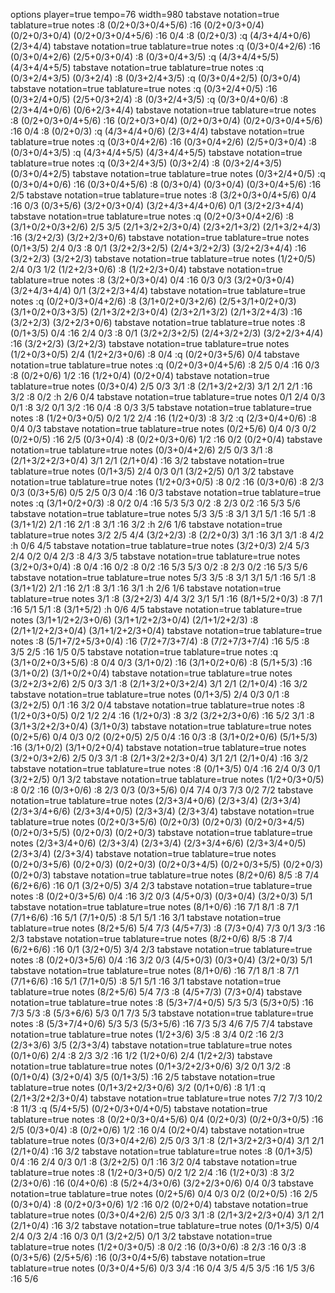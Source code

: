 options player=true tempo=76 width=980
tabstave notation=true tablature=true
notes  :8 (0/2+0/3+0/4+5/6)  :16 (0/2+0/3+0/4)  (0/2+0/3+0/4) (0/2+0/3+0/4+5/6)  :16 0/4  :8 (0/2+0/3)  :q (4/3+4/4+0/6) (2/3+4/4) 
tabstave notation=true tablature=true
notes  :q (0/3+0/4+2/6)  :16 (0/3+0/4+2/6)  (2/5+0/3+0/4)  :8 (0/3+0/4+3/5)  :q (4/3+4/4+5/5) (4/3+4/4+5/5) 
tabstave notation=true tablature=true
notes  :q (0/3+2/4+3/5) (0/3+2/4)  :8 (0/3+2/4+3/5)  :q (0/3+0/4+2/5) (0/3+0/4) 
tabstave notation=true tablature=true
notes  :q (0/3+2/4+0/5)  :16 (0/3+2/4+0/5)  (2/5+0/3+2/4)  :8 (0/3+2/4+3/5)  :q (0/3+0/4+0/6)  :8 (2/3+4/4+0/6) (0/6+2/3+4/4) 
tabstave notation=true tablature=true
notes  :8 (0/2+0/3+0/4+5/6)  :16 (0/2+0/3+0/4)  (0/2+0/3+0/4) (0/2+0/3+0/4+5/6)  :16 0/4  :8 (0/2+0/3)  :q (4/3+4/4+0/6) (2/3+4/4) 
tabstave notation=true tablature=true
notes  :q (0/3+0/4+2/6)  :16 (0/3+0/4+2/6)  (2/5+0/3+0/4)  :8 (0/3+0/4+3/5)  :q (4/3+4/4+5/5) (4/3+4/4+5/5) 
tabstave notation=true tablature=true
notes  :q (0/3+2/4+3/5) (0/3+2/4)  :8 (0/3+2/4+3/5) (0/3+0/4+2/5) 
tabstave notation=true tablature=true
notes (0/3+2/4+0/5)  :q (0/3+0/4+0/6)  :16 (0/3+0/4+5/6)  :8 (0/3+0/4) (0/3+0/4) (0/3+0/4+5/6)  :16 2/5 
tabstave notation=true tablature=true
notes  :8 (3/2+0/3+0/4+5/6) 0/4  :16 0/3 (0/3+5/6) (3/2+0/3+0/4) (3/2+4/3+4/4+0/6) 0/1 (3/2+2/3+4/4) 
tabstave notation=true tablature=true
notes  :q (0/2+0/3+0/4+2/6)  :8 (3/1+0/2+0/3+2/6) 2/5 3/5 (2/1+3/2+2/3+0/4) (2/3+2/1+3/2) (2/1+3/2+4/3)  :16 (3/2+2/3) (3/2+2/3+0/6) 
tabstave notation=true tablature=true
notes (0/1+3/5) 2/4 0/3  :8 0/1 (3/2+2/3+2/5) (2/4+3/2+2/3) (3/2+2/3+4/4)  :16 (3/2+2/3) (3/2+2/3) 
tabstave notation=true tablature=true
notes (1/2+0/5) 2/4 0/3 1/2 (1/2+2/3+0/6)  :8 (1/2+2/3+0/4) 
tabstave notation=true tablature=true
notes  :8 (3/2+0/3+0/4) 0/4  :16 0/3 0/3 (3/2+0/3+0/4) (3/2+4/3+4/4) 0/1 (3/2+2/3+4/4) 
tabstave notation=true tablature=true
notes  :q (0/2+0/3+0/4+2/6)  :8 (3/1+0/2+0/3+2/6) (2/5+3/1+0/2+0/3) (3/1+0/2+0/3+3/5) (2/1+3/2+2/3+0/4) (2/3+2/1+3/2) (2/1+3/2+4/3)  :16 (3/2+2/3) (3/2+2/3+0/6) 
tabstave notation=true tablature=true
notes  :8 (0/1+3/5) 0/4  :16 2/4 0/3  :8 0/1 (3/2+2/3+2/5) (2/4+3/2+2/3) (3/2+2/3+4/4)  :16 (3/2+2/3) (3/2+2/3) 
tabstave notation=true tablature=true
notes (1/2+0/3+0/5) 2/4 (1/2+2/3+0/6)  :8 0/4  :q (0/2+0/3+5/6) 0/4 
tabstave notation=true tablature=true
notes  :q (0/2+0/3+0/4+5/6)  :8 2/5 0/4  :16 0/3  :8 (0/2+0/6) 1/2  :16 (1/2+0/4) (0/2+0/4) 
tabstave notation=true tablature=true
notes (0/3+0/4) 2/5 0/3 3/1  :8 (2/1+3/2+2/3) 3/1 2/1 2/1  :16 3/2  :8 0/2  :h 2/6 0/4 
tabstave notation=true tablature=true
notes 0/1 2/4 0/3 0/1  :8 3/2 0/1 3/2  :16 0/4  :8 0/3 3/5 
tabstave notation=true tablature=true
notes  :8 (1/2+0/3+0/5) 0/2 1/2 2/4  :16 (1/2+0/3)  :8 3/2  :q (2/3+0/4+0/6)  :8 0/4 0/3 
tabstave notation=true tablature=true
notes (0/2+5/6) 0/4 0/3 0/2 (0/2+0/5)  :16 2/5 (0/3+0/4)  :8 (0/2+0/3+0/6) 1/2  :16 0/2 (0/2+0/4) 
tabstave notation=true tablature=true
notes (0/3+0/4+2/6) 2/5 0/3 3/1  :8 (2/1+3/2+2/3+0/4) 3/1 2/1 (2/1+0/4)  :16 3/2 
tabstave notation=true tablature=true
notes (0/1+3/5) 2/4 0/3 0/1 (3/2+2/5) 0/1 3/2 
tabstave notation=true tablature=true
notes (1/2+0/3+0/5)  :8 0/2  :16 (0/3+0/6)  :8 2/3 0/3 (0/3+5/6) 0/5 2/5 0/3 0/4  :16 0/3 
tabstave notation=true tablature=true
notes  :q (3/1+0/2+0/3)  :8 0/2 0/4  :16 5/3 5/3 0/2  :8 2/3 0/2  :16 5/3 5/6 
tabstave notation=true tablature=true
notes 5/3 3/5  :8 3/1 3/1 5/1  :16 5/1  :8 (3/1+1/2) 2/1  :16 2/1  :8 3/1  :16 3/2  :h 2/6 1/6 
tabstave notation=true tablature=true
notes 3/2 2/5 4/4 (3/2+2/3)  :8 (2/2+0/3) 3/1  :16 3/1 3/1  :8 4/2  :h 0/6 4/5 
tabstave notation=true tablature=true
notes (3/2+0/3) 2/4 5/3 2/4 0/2 0/4 2/3  :8 4/3 3/5 
tabstave notation=true tablature=true
notes (3/2+0/3+0/4)  :8 0/4  :16 0/2  :8 0/2  :16 5/3 5/3 0/2  :8 2/3 0/2  :16 5/3 5/6 
tabstave notation=true tablature=true
notes 5/3 3/5  :8 3/1 3/1 5/1  :16 5/1  :8 (3/1+1/2) 2/1  :16 2/1  :8 3/1  :16 3/1  :h 2/6 1/6 
tabstave notation=true tablature=true
notes 3/1  :8 (3/2+2/3) 4/4 3/2 3/1 5/1  :16 (8/1+5/2+0/3)  :8 7/1  :16 5/1 5/1  :8 (3/1+5/2)  :h 0/6 4/5 
tabstave notation=true tablature=true
notes (3/1+1/2+2/3+0/6) (3/1+1/2+2/3+0/4) (2/1+1/2+2/3)  :8 (2/1+1/2+2/3+0/4) (3/1+1/2+2/3+0/4) 
tabstave notation=true tablature=true
notes  :8 (5/1+7/2+5/3+0/4)  :16 (7/2+7/3+7/4)  :8 (7/2+7/3+7/4)  :16 5/5  :8 3/5 2/5  :16 1/5 0/5 
tabstave notation=true tablature=true
notes  :q (3/1+0/2+0/3+5/6)  :8 0/4 0/3 (3/1+0/2)  :16 (3/1+0/2+0/6)  :8 (5/1+5/3)  :16 (3/1+0/2) (3/1+0/2+0/4) 
tabstave notation=true tablature=true
notes (3/2+2/3+2/6) 2/5 0/3 3/1  :8 (2/1+3/2+0/3+2/4) 3/1 2/1 (2/1+0/4)  :16 3/2 
tabstave notation=true tablature=true
notes (0/1+3/5) 2/4 0/3 0/1  :8 (3/2+2/5) 0/1  :16 3/2 0/4 
tabstave notation=true tablature=true
notes  :8 (1/2+0/3+0/5) 0/2 1/2 2/4  :16 (1/2+0/3)  :8 3/2 (3/2+2/3+0/6)  :16 5/2 3/1  :8 (3/1+3/2+2/3+0/4) (3/1+0/3) 
tabstave notation=true tablature=true
notes (0/2+5/6) 0/4 0/3 0/2 (0/2+0/5) 2/5 0/4  :16 0/3  :8 (3/1+0/2+0/6) (5/1+5/3)  :16 (3/1+0/2) (3/1+0/2+0/4) 
tabstave notation=true tablature=true
notes (3/2+0/3+2/6) 2/5 0/3 3/1  :8 (2/1+3/2+2/3+0/4) 3/1 2/1 (2/1+0/4)  :16 3/2 
tabstave notation=true tablature=true
notes  :8 (0/1+3/5) 0/4  :16 2/4 0/3 0/1 (3/2+2/5) 0/1 3/2 
tabstave notation=true tablature=true
notes (1/2+0/3+0/5)  :8 0/2  :16 (0/3+0/6)  :8 2/3 0/3 (0/3+5/6) 0/4 7/4 0/3 7/3 0/2 7/2 
tabstave notation=true tablature=true
notes (2/3+3/4+0/6) (2/3+3/4) (2/3+3/4) (2/3+3/4+6/6) (2/3+3/4+0/5) (2/3+3/4) (2/3+3/4) 
tabstave notation=true tablature=true
notes (0/2+0/3+5/6) (0/2+0/3) (0/2+0/3) (0/2+0/3+4/5) (0/2+0/3+5/5) (0/2+0/3) (0/2+0/3) 
tabstave notation=true tablature=true
notes (2/3+3/4+0/6) (2/3+3/4) (2/3+3/4) (2/3+3/4+6/6) (2/3+3/4+0/5) (2/3+3/4) (2/3+3/4) 
tabstave notation=true tablature=true
notes (0/2+0/3+5/6) (0/2+0/3) (0/2+0/3) (0/2+0/3+4/5) (0/2+0/3+5/5) (0/2+0/3) (0/2+0/3) 
tabstave notation=true tablature=true
notes (8/2+0/6) 8/5  :8 7/4 (6/2+6/6)  :16 0/1 (3/2+0/5) 3/4 2/3 
tabstave notation=true tablature=true
notes  :8 (0/2+0/3+5/6) 0/4  :16 3/2 0/3 (4/5+0/3) (0/3+0/4) (3/2+0/3) 5/1 
tabstave notation=true tablature=true
notes (8/1+0/6)  :16 7/1 8/1  :8 7/1 (7/1+6/6)  :16 5/1 (7/1+0/5)  :8 5/1 5/1  :16 3/1 
tabstave notation=true tablature=true
notes (8/2+5/6) 5/4 7/3 (4/5+7/3)  :8 (7/3+0/4) 7/3 0/1 3/3  :16 2/3 
tabstave notation=true tablature=true
notes (8/2+0/6) 8/5  :8 7/4 (6/2+6/6)  :16 0/1 (3/2+0/5) 3/4 2/3 
tabstave notation=true tablature=true
notes  :8 (0/2+0/3+5/6) 0/4  :16 3/2 0/3 (4/5+0/3) (0/3+0/4) (3/2+0/3) 5/1 
tabstave notation=true tablature=true
notes (8/1+0/6)  :16 7/1 8/1  :8 7/1 (7/1+6/6)  :16 5/1 (7/1+0/5)  :8 5/1 5/1  :16 3/1 
tabstave notation=true tablature=true
notes (8/2+5/6) 5/4 7/3  :8 (4/5+7/3) (7/3+0/4) 
tabstave notation=true tablature=true
notes  :8 (5/3+7/4+0/5) 5/3 5/3 (5/3+0/5)  :16 7/3 5/3  :8 (5/3+6/6) 5/3 0/1 7/3 5/3 
tabstave notation=true tablature=true
notes  :8 (5/3+7/4+0/6) 5/3 5/3 (5/3+5/6)  :16 7/3 5/3 4/6 7/5 7/4 
tabstave notation=true tablature=true
notes (1/2+3/6) 3/5  :8 3/4 0/2  :16 2/3 (2/3+3/6) 3/5 (2/3+3/4) 
tabstave notation=true tablature=true
notes (0/1+0/6) 2/4  :8 2/3 3/2  :16 1/2 (1/2+0/6) 2/4 (1/2+2/3) 
tabstave notation=true tablature=true
notes (0/1+3/2+2/3+0/6) 3/2 0/1 3/2  :8 (0/1+0/4) (3/2+0/4) 3/5 (0/1+3/5)  :16 2/5 
tabstave notation=true tablature=true
notes (0/1+3/2+2/3+0/6) 3/2 (0/1+0/6)  :8 1/1  :q (2/1+3/2+2/3+0/4) 
tabstave notation=true tablature=true
notes 7/2 7/3 10/2  :8 11/3  :q (5/4+5/5) (0/2+0/3+0/4+0/5) 
tabstave notation=true tablature=true
notes  :8 (0/2+0/3+0/4+5/6) 0/4 (0/2+0/3) (0/2+0/3+0/5)  :16 2/5 (0/3+0/4)  :8 (0/2+0/6) 1/2  :16 0/4 (0/2+0/4) 
tabstave notation=true tablature=true
notes (0/3+0/4+2/6) 2/5 0/3 3/1  :8 (2/1+3/2+2/3+0/4) 3/1 2/1 (2/1+0/4)  :16 3/2 
tabstave notation=true tablature=true
notes  :8 (0/1+3/5) 0/4  :16 2/4 0/3 0/1  :8 (3/2+2/5) 0/1  :16 3/2 0/4 
tabstave notation=true tablature=true
notes  :8 (1/2+0/3+0/5) 0/2 1/2 2/4  :16 (1/2+0/3)  :8 3/2 (2/3+0/6)  :16 (0/4+0/6)  :8 (5/2+4/3+0/6) (3/2+2/3+0/6) 0/4 0/3 
tabstave notation=true tablature=true
notes (0/2+5/6) 0/4 0/3 0/2 (0/2+0/5)  :16 2/5 (0/3+0/4)  :8 (0/2+0/3+0/6) 1/2  :16 0/2 (0/2+0/4) 
tabstave notation=true tablature=true
notes (0/3+0/4+2/6) 2/5 0/3 3/1  :8 (2/1+3/2+2/3+0/4) 3/1 2/1 (2/1+0/4)  :16 3/2 
tabstave notation=true tablature=true
notes (0/1+3/5) 0/4 2/4 0/3 2/4  :16 0/3 0/1 (3/2+2/5) 0/1 3/2 
tabstave notation=true tablature=true
notes (1/2+0/3+0/5)  :8 0/2  :16 (0/3+0/6)  :8 2/3  :16 0/3  :8 (0/3+5/6) (2/5+5/6)  :16 (0/3+0/4+5/6) 
tabstave notation=true tablature=true
notes (0/3+0/4+5/6) 0/3 3/4  :16 0/4  3/5 4/5 3/5  :16 1/5  3/6  :16 5/6 

